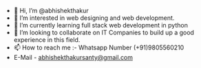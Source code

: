 - 👋 Hi, I’m @abhishekthakur
- 👀 I’m interested in web designing and web development.
- 🌱 I’m currently learning full stack web development in python
- 💞️ I’m looking to collaborate on IT Companies to build up a good experience in this field.
- 📫 How to reach me :- Whatsapp Number (+91)9805560210
- E-Mail - abhishekthakursanty@gmail.com
